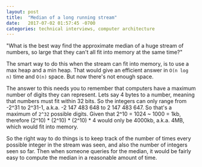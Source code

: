 ```yaml
---
layout: post
title:  "Median of a long running stream"
date:   2017-07-02 01:57:45 -0700
categories: technical interviews, computer architecture
---
```


"What is the best way find the approximate median of a huge stream of numbers,
so large that they can't all fit into memory at the same time?"

The smart way to do this when the stream can fit into memory, is to
use a max heap and a min heap. 
That would give an efficient answer in `O(n log n)` time and `O(n)` space.
But now there's not enough space.

The answer to this needs you to remember that computers have a maximum 
number of digits they can represent.
Lets say 4 bytes to a number, meaning that numbers must fit within 32 bits. 
So the integers can only range from -2^31 to 2^31-1,
a.k.a. -2 147 483 648 to 2 147 483 647.
So that's a maximum of `2^32` possible digits.
Given that 2^10 = 1024 ~ 1000 = 1kb, therefore (2^10) * (2^10) * (2^10) * 4
would only be 4000kb, a.k.a. 4MB, which would fit into memory.

So the right way to do things is to keep track of the number of times
every possible integer in the stream was seen,
and also the number of integers seen so far.
Then when someone queries for the median, it would be fairly easy to 
compute the median in a reasonable amount of time.









